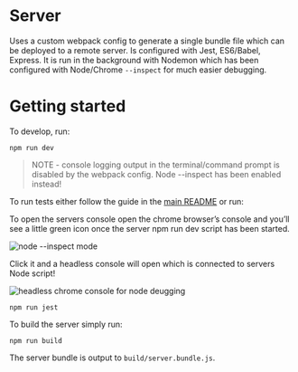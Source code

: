 # Server

Uses a custom webpack config to generate a single bundle file which can be deployed to a remote server. Is configured with Jest, ES6/Babel, Express. It is run in the background with Nodemon which has been configured with Node/Chrome `--inspect` for much easier debugging.

# Getting started

To develop, run:

`npm run dev`

> NOTE - console logging output in the terminal/command prompt is disabled by the webpack config. Node --inspect has been enabled instead!

To run tests either follow the guide in the [main README](/README.md) or run:

To open the servers console open the chrome browser’s console and you’ll see a little green icon once the server npm run dev script has been started.

<img src="https://miro.medium.com/max/646/1*RRk8fekyUuI-5APL2seKmA.png" alt="node --inspect mode" />

Click it and a headless console will open which is connected to servers Node script!

<img src="https://miro.medium.com/max/840/1*5JaGCvjX_-nEkUsxSBJbEA.png" alt="headless chrome console for node deugging" />

`npm run jest`

To build the server simply run:

`npm run build`

The server bundle is output to `build/server.bundle.js`.
